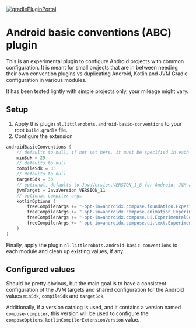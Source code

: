 [![gradlePluginPortal](https://img.shields.io/maven-metadata/v/https/plugins.gradle.org/m2/nl/littlerobots/android-basic-conventions/nl.littlerobots.android-basic-conventions.gradle.plugin/maven-metadata.xml.svg?label=gradlePluginPortal)](https://plugins.gradle.org/plugin/nl.littlerobots.android-basic-conventions)
# Android basic conventions (ABC) plugin

This is an experimental plugin to configure Android projects with common configuration.
It is meant for small projects that are in between needing their own convention plugins vs duplicating Android, Kotlin and JVM
Gradle configuration in various modules.

It has been tested lightly with simple projects only, your mileage might vary.

## Setup
1. Apply this plugin `nl.littlerobots.android-basic-conventions` to your root `build.gradle` file.
2. Configure the extension

```groovy
androidBasicConventions {
    // defaults to null, if not set here, it must be specified in each module
    minSdk = 29
    // defaults to null
    compileSdk = 33
    // defaults to null
    targetSdk = 33
    // optional, defaults to JavaVersion.VERSION_1_8 for Android, JVM and Kotlin
    jvmTarget = JavaVersion.VERSION_11
    // optional compiler args
    kotlinOptions {
        freeCompilerArgs += "-opt-in=androidx.compose.foundation.ExperimentalFoundationApi"
        freeCompilerArgs += "-opt-in=androidx.compose.animation.ExperimentalAnimationApi"
        freeCompilerArgs += "-opt-in=androidx.compose.ui.ExperimentalComposeUiApi"
        freeCompilerArgs += "-opt-in=androidx.compose.ui.text.ExperimentalTextApi"
    }
}
```
Finally, apply the plugin `nl.littlerobots.android-basic-conventions` to each module and clean up existing values, if any.

## Configured values
Should be pretty obvious, but the main goal is to have a consistent configuration of the JVM targets and shared configuration
for the Android values `minSdk`, `compileSdk` and `targetSdk`.

Additionally, if a version catalog is used, and it contains a version named `compose-compiler`, this version will be used
to configure the `composeOptions.kotlinCompilerExtensionVersion` value.

